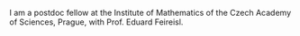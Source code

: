 
I am a postdoc fellow at the Institute of Mathematics of the Czech Academy of Sciences, Prague, with Prof. Eduard Feireisl. 
